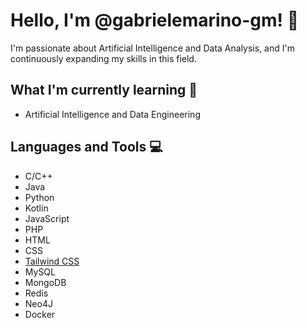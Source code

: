 # Hello, I'm @gabrielemarino-gm! 👋

I'm passionate about Artificial Intelligence and Data Analysis, and I'm continuously expanding my skills in this field.

## What I'm currently learning 🌱
- Artificial Intelligence and Data Engineering

## Languages and Tools 💻
- C/C++
- Java
- Python
- Kotlin
- JavaScript
- PHP
- HTML
- CSS
- [Tailwind CSS](https://tailwindcss.com/)
- MySQL
- MongoDB
- Redis
- Neo4J
- Docker

<!---
gabrielemarino-gm/gabrielemarino-gm is a ✨ special ✨ repository because its `README.md` (this file) appears on your GitHub profile.
You can click the Preview link to take a look at your changes.
--->
